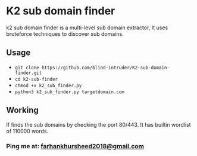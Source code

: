 # K2 sub domain finder
k2 sub domain finder is a multi-level sub domain extractor, It uses bruteforce techniques to discover sub domains.

## Usage
* ```git clone https://github.com/blind-intruder/K2-sub-domain-finder.git```
* ```cd k2-sub-finder```
* ```chmod +x k2_sub_finder.py```
* ```python3 k2_sub_finder.py targetdomain.com```

## Working
If finds the sub domains by checking the port 80/443. It has builtin wordlist of 110000 words.

### Ping me at: farhankhursheed2018@gmail.com

